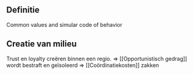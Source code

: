 ## Definitie
Common values and simular code of behavior

## Creatie van milieu
Trust en loyalty creëren binnen een regio.
=> [[Opportunistisch gedrag]] wordt bestraft en geïsoleerd
=> [[Coördinatiekosten]] zakken